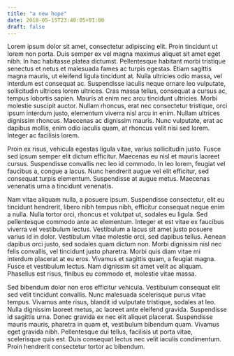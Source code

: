 ```yaml
---
title: "a new hope"
date: 2018-05-15T23:40:05+01:00
draft: false
---
```


Lorem ipsum dolor sit amet, consectetur adipiscing elit. Proin tincidunt ut lorem non porta. Duis semper ex vel magna maximus aliquet sit amet eget nibh. In hac habitasse platea dictumst. Pellentesque habitant morbi tristique senectus et netus et malesuada fames ac turpis egestas. Etiam sagittis magna mauris, ut eleifend ligula tincidunt at. Nulla ultricies odio massa, vel interdum est consequat ac. Suspendisse iaculis neque ornare leo vulputate, sollicitudin ultrices lorem ultrices. Cras massa tellus, consequat a cursus ac, tempus lobortis sapien. Mauris at enim nec arcu tincidunt ultricies. Morbi molestie suscipit auctor. Nullam rhoncus, erat nec consectetur tristique, orci ipsum interdum justo, elementum viverra nisl arcu in enim. Nullam ultrices dignissim rhoncus. Maecenas ac dignissim mauris. Nunc vulputate, erat ac dapibus mollis, enim odio iaculis quam, at rhoncus velit nisi sed lorem. Integer ac facilisis lorem.

Proin ex risus, vehicula egestas ligula vitae, varius sollicitudin justo. Fusce sed ipsum semper elit dictum efficitur. Maecenas eu nisl et mauris laoreet cursus. Suspendisse convallis nec leo id commodo. In leo lorem, feugiat vel faucibus a, congue a lacus. Nunc hendrerit augue vel elit efficitur, sed consequat turpis elementum. Suspendisse at augue metus. Maecenas venenatis urna a tincidunt venenatis.

Nam vitae aliquam nulla, a posuere ipsum. Suspendisse consectetur, elit eu tincidunt hendrerit, libero nibh tempus nibh, efficitur consequat neque enim a nulla. Nulla tortor orci, rhoncus et volutpat ut, sodales eu ligula. Sed pellentesque commodo ante ac elementum. Integer et est vitae ex faucibus viverra vel vestibulum lectus. Vestibulum a lacus sit amet justo posuere varius id in dolor. Vestibulum vitae molestie orci, sed dapibus tellus. Aenean dapibus orci justo, sed sodales quam dictum non. Morbi dignissim nisl nec felis convallis, vel tincidunt justo pharetra. Morbi quis diam vitae mi interdum placerat at eu eros. Vivamus et sagittis quam, a feugiat magna. Fusce et vestibulum lectus. Nam dignissim sit amet velit ac aliquam. Phasellus est risus, finibus eu commodo et, molestie vitae massa.

Sed bibendum dolor non eros efficitur vehicula. Vestibulum consequat elit sed velit tincidunt convallis. Nunc malesuada scelerisque purus vitae tempus. Vivamus ante risus, blandit id vulputate tristique, sodales at leo. Nulla dignissim laoreet metus, ac laoreet ante eleifend gravida. Suspendisse id sagittis urna. Donec gravida ex nec elit aliquet placerat. Suspendisse mauris mauris, pharetra in quam et, vestibulum bibendum quam. Vivamus eget gravida nibh. Pellentesque dui tellus, facilisis ut porta vitae, scelerisque quis est. Duis consequat lectus nec velit iaculis condimentum. Proin hendrerit consectetur tortor ac bibendum.
